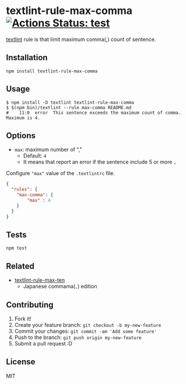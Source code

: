 # textlint-rule-max-comma [![Actions Status: test](https://github.com/azu/textlint-rule-max-comma/workflows/test/badge.svg)](https://github.com/azu/textlint-rule-max-comma/actions?query=workflow%3A"test")

[textlint](http://textlint.github.io/ "textlint") rule is that limit maximum comma(,) count of sentence.

## Installation

    npm install textlint-rule-max-comma

## Usage

    $ npm install -D textlint textlint-rule-max-comma
    $ $(npm bin)/textlint --rule max-comma README.md
    #    11:0  error  This sentence exceeds the maximum count of comma. Maximum is 4.

## Options

- `max`: maximum number of ","
  - Default: `4`
  - It means that report an error if the sentence include 5 or more `,` 

Configure `"max"` value of the `.textlintrc` file.

```json
{
  "rules": {
    "max-comma": {
        "max" : 4
    }
  }
}
```

## Tests

    npm test

## Related

- [textlint-rule-max-ten](https://github.com/textlint-ja/textlint-rule-max-ten)
  - Japanese commama(`、`) edition

## Contributing

1. Fork it!
2. Create your feature branch: `git checkout -b my-new-feature`
3. Commit your changes: `git commit -am 'Add some feature'`
4. Push to the branch: `git push origin my-new-feature`
5. Submit a pull request :D

## License

MIT
